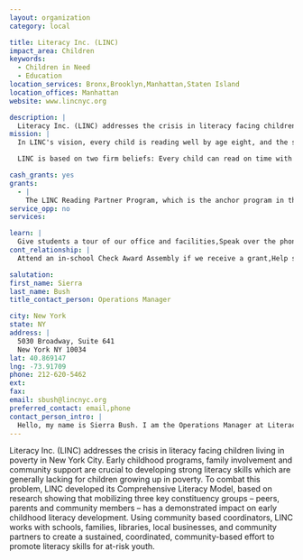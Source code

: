 ```yaml
---
layout: organization
category: local

title: Literacy Inc. (LINC)
impact_area: Children
keywords: 
  - Children in Need
  - Education
location_services: Bronx,Brooklyn,Manhattan,Staten Island
location_offices: Manhattan
website: www.lincnyc.org

description: |
  Literacy Inc. (LINC) addresses the crisis in literacy facing children living in poverty in New York City. Early childhood programs, family involvement and community support are crucial to developing strong literacy skills which are generally lacking for children growing up in poverty. To combat this problem, LINC developed its Comprehensive Literacy Model, based on research showing that mobilizing three key constituency groups – peers, parents and community members – has a demonstrated impact on early childhood literacy development. Using community based coordinators, LINC works with schools, families, libraries, local businesses, and community partners to create a sustained, coordinated, community-based effort to promote literacy skills for at-risk youth.
mission: |
  In LINC's vision, every child is reading well by age eight, and the strengths and resources of every community are coordinated to provide encouraging voices and a language-rich atmosphere that supports early readers.

  LINC is based on two firm beliefs: Every child can read on time with enough one-on-one support. Every community has significant strengths and resources that can be coordinated to provide this support. LINC's purpose is to develop a proven system of outreach and coordination of community resources that enables neighborhoods to support all young children as readers. Over time, LINC seeks to adapt the system so as to assist any community that aims to bring together its resources on behalf of early literacy.

cash_grants: yes
grants: 
  - |
    The LINC Reading Partner Program, which is the anchor program in the schools, pairs older students (tutors) with younger students (tutees) for one-on-one reading time. LINC provides training, materials and activities as well as ongoing assessments for this structured partnered reading program, which takes place during school, once a week throughout the school year. This program is designed to give students invaluable one-on-one reading time through a positive long-term and supportive relationship.  LINC also provides reading partner programs in community center after school programs. A grant of $1,000 could provide 50 high quality books as well as the necessary materials for the reading activities and trainings (printing of reading journals, surveys, etc.).
service_opp: no
services: 

learn: |
  Give students a tour of our office and facilities,Speak over the phone about our work
cont_relationship: |
  Attend an in-school Check Award Assembly if we receive a grant,Help students tell local newspapers and media about their grant and/or project with us

salutation: 
first_name: Sierra
last_name: Bush
title_contact_person: Operations Manager

city: New York
state: NY
address: |
  5030 Broadway, Suite 641  
  New York NY 10034
lat: 40.869147
lng: -73.91709
phone: 212-620-5462
ext: 
fax: 
email: sbush@lincnyc.org
preferred_contact: email,phone
contact_person_intro: |
  Hello, my name is Sierra Bush. I am the Operations Manager at Literacy Inc. I am responsible for taking care of general office duties such as answering the phones and ordering supplies. I also help LINC raise money since we are a non-profit organization.  I've been working with LINC for a short time, but hope to help expand the programs we've started all over the city. LINC was fortunate to receive our first Common Cents contribution from P.S. 315. That contribution greatly helped the Reading Partner Program we currently have there. We hope that the Penny Harvest will help us bring even more resources to more schools across New York City.
---
```

Literacy Inc. (LINC) addresses the crisis in literacy facing children living in poverty in New York City. Early childhood programs, family involvement and community support are crucial to developing strong literacy skills which are generally lacking for children growing up in poverty. To combat this problem, LINC developed its Comprehensive Literacy Model, based on research showing that mobilizing three key constituency groups – peers, parents and community members – has a demonstrated impact on early childhood literacy development. Using community based coordinators, LINC works with schools, families, libraries, local businesses, and community partners to create a sustained, coordinated, community-based effort to promote literacy skills for at-risk youth.